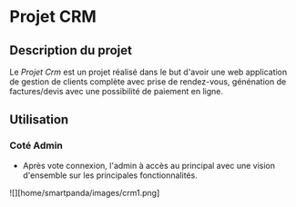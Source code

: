 # Projet CRM

## Description du projet

Le _Projet Crm_ est un projet réalisé dans le but d'avoir une web application de gestion de clients complète avec prise de rendez-vous, génénation de factures/devis avec une possibilité de paiement en ligne.

## Utilisation

### Coté Admin

- Après vote connexion, l'admin à accès au principal avec une vision d'ensemble sur les principales fonctionnalités.

![][home/smartpanda/images/crm1.png]
